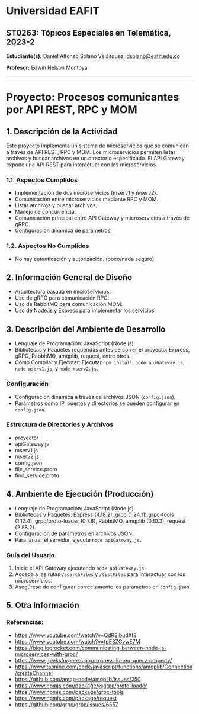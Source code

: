 # Universidad EAFIT
## ST0263: Tópicos Especiales en Telemática, 2023-2

**Estudiante(s):** Daniel Alfonso Solano Velásquez, dsolano@eafit.edu.co

**Profesor:** Edwin Nelson Montoya

---

# Proyecto: Procesos comunicantes por API REST, RPC y MOM

## 1. Descripción de la Actividad

Este proyecto implementa un sistema de microservicios que se comunican a través de API REST, RPC y MOM. 
Los microservicios permiten listar archivos y buscar archivos en un directorio especificado. 
El API Gateway expone una API REST para interactuar con los microservicios.

### 1.1. Aspectos Cumplidos

- Implementación de dos microservicios (mserv1 y mserv2).
- Comunicación entre microservicios mediante RPC y MOM.
- Listar archivos y buscar archivos.
- Manejo de concurrencia.
- Comunicación principal entre API Gateway y microservicios a través de gRPC.
- Configuración dinámica de parámetros.

### 1.2. Aspectos No Cumplidos

- No hay autenticación y autorización. (poco/nada seguro)

## 2. Información General de Diseño

- Arquitectura basada en microservicios.
- Uso de gRPC para comunicación RPC.
- Uso de RabbitMQ para comunicación MOM.
- Uso de Node.js y Express para implementar los servicios.

## 3. Descripción del Ambiente de Desarrollo

- Lenguaje de Programación: JavaScript (Node.js)
- Bibliotecas y Paquetes requeridas antes de correr el proyecto: Express, gRPC, RabbitMQ, amqplib, request, entre otros.
- Cómo Compilar y Ejecutar: Ejecutar 
`npm install`, `node apiGateway.js`, `node mserv1.js`, y `node mserv2.js`.

### Configuración

- Configuración dinámica a través de archivos JSON (`config.json`).
- Parámetros como IP, puertos y directorios se pueden configurar en `config.json`.

### Estructura de Directorios y Archivos

- proyecto/
- apiGateway.js
- mserv1.js
- mserv2.js
- config.json
- file_service.proto
- find_service.proto

## 4. Ambiente de Ejecución (Producción)

- Lenguaje de Programación: JavaScript (Node.js)
- Bibliotecas y Paquetes: Express (4.18.2), grpc (1.24.11) grpc-tools (1.12.4), grpc/proto-loader (0.7.8), RabbitMQ, amqplib (0.10.3), request (2.88.2).
- Configuración de parámetros en archivos JSON.
- Para lanzar el servidor, ejecute `node apiGateway.js`.

### Guía del Usuario

1. Inicie el API Gateway ejecutando `node apiGateway.js`.
2. Acceda a las rutas `/searchFiles` y `/listFiles` para interactuar con los microservicios.
3. Asegúrese de configurar correctamente los parámetros en `config.json`.

## 5. Otra Información

### Referencias:
- https://www.youtube.com/watch?v=QdR8lbudXI8
- https://www.youtube.com/watch?v=tpESZGvwE7M
- https://blog.logrocket.com/communicating-between-node-js-microservices-with-grpc/
- https://www.geeksforgeeks.org/express-js-req-query-property/
- https://www.tabnine.com/code/javascript/functions/amqplib/Connection/createChannel
- https://github.com/amqp-node/amqplib/issues/250
- https://www.npmjs.com/package/@grpc/proto-loader
- https://www.npmjs.com/package/grpc-tools
- https://www.npmjs.com/package/request
- https://github.com/grpc/grpc/issues/6557
